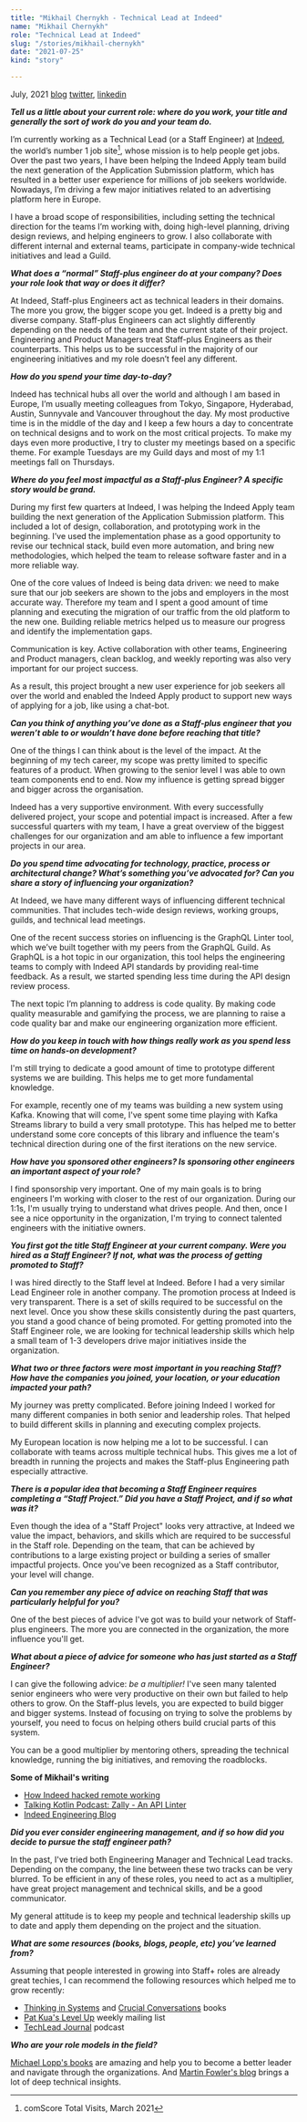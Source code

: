 ```yaml
---
title: "Mikhail Chernykh - Technical Lead at Indeed"
name: "Mikhail Chernykh"
role: "Technical Lead at Indeed"
slug: "/stories/mikhail-chernykh"
date: "2021-07-25"
kind: "story"

---
```


<span class="date">July, 2021</span>
[blog](https://netme.dev)
[twitter](https://twitter.com/netme),
[linkedin](https://www.linkedin.com/in/chernykh/)


**_Tell us a little about your current role: where do you work, your title and generally the sort of work do you and your team do._**

I’m currently working as a Technical Lead (or a Staff Engineer) at [Indeed](https://indeed.com), the world’s number 1 job site[^1], whose mission is to help people get jobs. Over the past two years, I have been helping the Indeed Apply team build the next generation of the Application Submission platform, which has resulted in a better user experience for millions of job seekers worldwide. Nowadays, I’m driving a few major initiatives related to an advertising platform here in Europe.

I have a broad scope of responsibilities, including setting the technical direction for the teams I’m working with, doing high-level planning, driving design reviews, and helping engineers to grow. I also collaborate with different internal and external teams, participate in company-wide technical initiatives and lead a Guild.

[^1]: comScore Total Visits, March 2021


**_What does a “normal” Staff-plus engineer do at your company? Does your role look that way or does it differ?_**

At Indeed, Staff-plus Engineers act as technical leaders in their domains. The more you grow, the bigger scope you get. Indeed is a pretty big and diverse company. Staff-plus Engineers can act slightly differently depending on the needs of the team and the current state of their project. Engineering and Product Managers treat Staff-plus Engineers as their counterparts. This helps us to be successful in the majority of our engineering initiatives and my role doesn’t feel any different.


**_How do you spend your time day-to-day?_**

Indeed has technical hubs all over the world and although I am based in Europe, I’m usually meeting colleagues from Tokyo, Singapore, Hyderabad, Austin, Sunnyvale and Vancouver throughout the day. My most productive time is in the middle of the day and I keep a few hours a day to concentrate on technical designs and to work on the most critical projects. To make my days even more productive, I try to cluster my meetings based on a specific theme. For example Tuesdays are my Guild days and most of my 1:1 meetings fall on Thursdays.


**_Where do you feel most impactful as a Staff-plus Engineer? A specific story would be grand._**

During my first few quarters at Indeed, I was helping the Indeed Apply team building the next generation of the Application Submission platform. This included a lot of design, collaboration, and prototyping work in the beginning. I’ve used the implementation phase as a good opportunity to revise our technical stack, build even more automation, and bring new methodologies, which helped the team to release software faster and in a more reliable way.

One of the core values of Indeed is being data driven: we need to make sure that our job seekers are shown to the jobs and employers in the most accurate way. Therefore my team and I spent a good amount of time planning and executing the migration of our traffic from the old platform to the new one. Building reliable metrics helped us to measure our progress and identify the implementation gaps.

Communication is key. Active collaboration with other teams, Engineering and Product managers, clean backlog, and weekly reporting was also very important for our project success.

As a result, this project brought a new user experience for job seekers all over the world and enabled the Indeed Apply product to support new ways of applying for a job, like using a chat-bot.


**_Can you think of anything you’ve done as a Staff-plus engineer that you weren’t able to or wouldn’t have done before reaching that title?_**

One of the things I can think about is the level of the impact. At the beginning of my tech career, my scope was pretty limited to specific features of a product. When growing to the senior level I was able to own team components end to end. Now my influence is getting spread bigger and bigger across the organisation.

Indeed has a very supportive environment. With every successfully delivered project, your scope and potential impact is increased. After a few successful quarters with my team, I have a great overview of the biggest challenges for our organization and am able to influence a few important projects in our area.


**_Do you spend time advocating for technology, practice, process or architectural change? What’s something you’ve advocated for? Can you share a story of influencing your organization?_**

At Indeed, we have many different ways of influencing different technical communities. That includes tech-wide design reviews, working groups, guilds, and technical lead meetings.

One of the recent success stories on influencing is the GraphQL Linter tool, which we’ve built together with my peers from the GraphQL Guild. As GraphQL is a hot topic in our organization, this tool helps the engineering teams to comply with Indeed API standards by providing real-time feedback. As a result, we started spending less time during the API design review process.

The next topic I’m planning to address is code quality. By making code quality measurable and gamifying the process, we are planning to raise a code quality bar and make our engineering organization more efficient.


**_How do you keep in touch with how things really work as you spend less time on hands-on development?_**

I'm still trying to dedicate a good amount of time to prototype different systems we are building. This helps me to get more fundamental knowledge.

For example, recently one of my teams was building a new system using Kafka. Knowing that will come, I've spent some time playing with Kafka Streams library to build a very small prototype. This has helped me to better understand some core concepts of this library and influence the team's technical direction during one of the first iterations on the new service.


**_How have you sponsored other engineers? Is sponsoring other engineers an important aspect of your role?_**

I find sponsorship very important. One of my main goals is to bring engineers I'm working with closer to the rest of our organization. During our 1:1s, I'm usually trying to understand what drives people. And then, once I see a nice opportunity in the organization, I'm trying to connect talented engineers with the initiative owners.


**_You first got the title Staff Engineer at your current company. Were you hired as a Staff Engineer? If not, what was the process of getting promoted to Staff?_**

I was hired directly to the Staff level at Indeed. Before I had a very similar Lead Engineer role in another company. The promotion process at Indeed is very transparent. There is a set of skills required to be successful on the next level. Once you show these skills consistently during the past quarters, you stand a good chance of being promoted. For getting promoted into the Staff Engineer role, we are looking for technical leadership skills which help a small team of 1-3 developers drive major initiatives inside the organization.


**_What two or three factors were most important in you reaching Staff? How have the companies you joined, your location, or your education impacted your path?_**

My journey was pretty complicated. Before joining Indeed I worked for many different companies in both senior and leadership roles. That helped to build different skills in planning and executing complex projects.

My European location is now helping me a lot to be successful. I can collaborate with teams across multiple technical hubs. This gives me a lot of breadth in running the projects and makes the Staff-plus Engineering path especially attractive.


**_There is a popular idea that becoming a Staff Engineer requires completing a “Staff Project.” Did you have a Staff Project, and if so what was it?_**

Even though the idea of a "Staff Project" looks very attractive, at Indeed we value the impact, behaviors, and skills which are required to be successful in the Staff role. Depending on the team, that can be achieved by contributions to a large existing project or building a series of smaller impactful projects. Once you've been recognized as a Staff contributor, your level will change.


**_Can you remember any piece of advice on reaching Staff that was particularly helpful for you?_**

One of the best pieces of advice I've got was to build your network of Staff-plus engineers. The more you are connected in the organization, the more influence you'll get.


**_What about a piece of advice for someone who has just started as a Staff Engineer?_**

I can give the following advice: _be a multiplier!_ I've seen many talented senior engineers who were very productive on their own but failed to help others to grow. On the Staff-plus levels, you are expected to build bigger and bigger systems. Instead of focusing on trying to solve the problems by yourself, you need to focus on helping others build crucial parts of this system.

You can be a good multiplier by mentoring others, spreading the technical knowledge, running the big initiatives, and removing the roadblocks.


<div class="pull">
<p><strong>Some of Mikhail's writing</strong></p>
<ul>
<li><a href="https://inside.indeed.jobs/how-indeed-hacked-remote-working/">How Indeed hacked remote working</a></li>
<li><a href="https://talkingkotlin.com/Zally-An-API-Linter/">Talking Kotlin Podcast: Zally - An API Linter</a></li>
<li><a href="https://engineering.indeedblog.com/blog/">Indeed Engineering Blog</a></li>
</ul>
</div>

**_Did you ever consider engineering management, and if so how did you decide to pursue the staff engineer path?_**

In the past, I've tried both Engineering Manager and Technical Lead tracks. Depending on the company, the line between these two tracks can be very blurred. To be efficient in any of these roles, you need to act as a multiplier, have great project management and technical skills, and be a good communicator.

My general attitude is to keep my people and technical leadership skills up to date and apply them depending on the project and the situation.


**_What are some resources (books, blogs, people, etc) you’ve learned from?_**

Assuming that people interested in growing into Staff+ roles are already great techies, I can recommend the following resources which helped me to grow recently:
* [Thinking in Systems](https://www.goodreads.com/book/show/3828902-thinking-in-systems) and [Crucial Conversations](https://www.goodreads.com/book/show/15014.Crucial_Conversations) books
* [Pat Kua's Level Up](https://levelup.patkua.com) weekly mailing list
* [TechLead Journal](https://techleadjournal.dev) podcast


**_Who are your role models in the field?_**

[Michael Lopp's books](https://randsinrepose.com) are amazing and help you to become a better leader and navigate through the organizations.
And [Martin Fowler's blog](https://martinfowler.com) brings a lot of deep technical insights.
